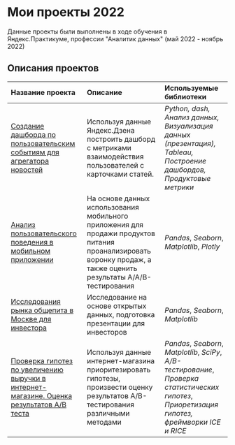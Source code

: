 # Мои проекты 2022

Данные проекты были выполнены в ходе обучения в Яндекс.Практикуме, профессии "Аналитик данных" (май 2022 - ноябрь 2022)

## Описания проектов

| Название проекта | Описание | Используемые библиотеки | 
| :---------------------- | :---------------------- | :---------------------- |
| [Создание дашборда по пользовательским событиям для агрегатора новостей](https://github.com/MaiiaDeiko/My_skills_in_Data_Analytics/tree/main/project_11) |Используя данные Яндекс.Дзена построить дашборд с метриками взаимодействия пользователей с карточками статей.| *Python, dash, Анализ данных, Визуализация данных (презентация), Tableau, Построение дашбордов, Продуктовые метрики*|
| [Анализ пользовательского поведения в мобильном приложении](https://github.com/MaiiaDeiko/My_skills_in_Data_Analytics/tree/main/project_10) | На основе данных использования мобильного приложения для продажи продуктов питания проанализировать воронку продаж, а также оценить результаты A/A/B-тестирования | *Pandas*,   *Seaborn*,    *Matplotlib*,  *Plotly*|
| [Исследования рынка общепита в Москве для инвестора](https://github.com/MaiiaDeiko/My_skills_in_Data_Analytics/tree/main/project_9) | Исследование на основе открытых данных, подготовка презентации для инвесторов| *Pandas*,   *Seaborn*,    *Matplotlib*|
| [Проверка гипотез по увеличению выручки в интернет-магазине. Оценка результатов A/B теста](https://github.com/MaiiaDeiko/My_skills_in_Data_Analytics/tree/main/project_8) | Используя данные интернет-магазина приоритезировать гипотезы, произвести оценку результатов A/B-тестирования различными методами | *Pandas*,   *Seaborn*,    *Matplotlib*,  *SciPy*, *A/B-тестирование*, *Проверка статистических гипотез*, *Приоретизация гипотез, фреймворки ICE и RICE*|
